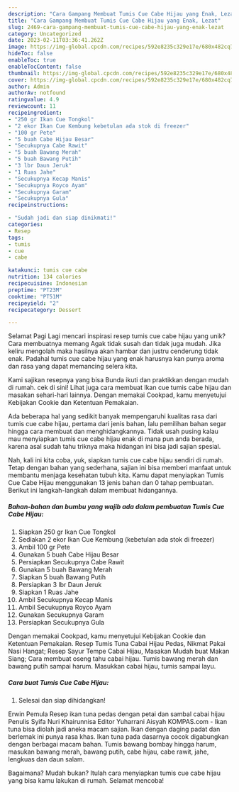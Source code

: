 ```yaml
---
description: "Cara Gampang Membuat Tumis Cue Cabe Hijau yang Enak, Lezat"
title: "Cara Gampang Membuat Tumis Cue Cabe Hijau yang Enak, Lezat"
slug: 2469-cara-gampang-membuat-tumis-cue-cabe-hijau-yang-enak-lezat
category: Uncategorized
date: 2023-02-11T03:36:41.262Z
image: https://img-global.cpcdn.com/recipes/592e8235c329e17e/680x482cq70/tumis-cue-cabe-hijau-foto-resep-utama.jpg
hideToc: false
enableToc: true
enableTocContent: false
thumbnail: https://img-global.cpcdn.com/recipes/592e8235c329e17e/680x482cq70/tumis-cue-cabe-hijau-foto-resep-utama.jpg
cover: https://img-global.cpcdn.com/recipes/592e8235c329e17e/680x482cq70/tumis-cue-cabe-hijau-foto-resep-utama.jpg
author: Admin
authorAv: notfound
ratingvalue: 4.9
reviewcount: 11
recipeingredient:
- "250 gr Ikan Cue Tongkol"
- "2 ekor Ikan Cue Kembung kebetulan ada stok di freezer"
- "100 gr Pete"
- "5 buah Cabe Hijau Besar"
- "Secukupnya Cabe Rawit"
- "5 buah Bawang Merah"
- "5 buah Bawang Putih"
- "3 lbr Daun Jeruk"
- "1 Ruas Jahe"
- "Secukupnya Kecap Manis"
- "Secukupnya Royco Ayam"
- "Secukupnya Garam"
- "Secukupnya Gula"
recipeinstructions:

- "Sudah jadi dan siap dinikmati!"
categories:
- Resep
tags:
- tumis
- cue
- cabe

katakunci: tumis cue cabe 
nutrition: 134 calories
recipecuisine: Indonesian
preptime: "PT23M"
cooktime: "PT51M"
recipeyield: "2"
recipecategory: Dessert

---
```



Selamat Pagi Lagi mencari inspirasi resep tumis cue cabe hijau yang unik? Cara membuatnya memang Agak tidak susah dan tidak juga mudah. Jika keliru mengolah maka hasilnya akan hambar dan justru cenderung tidak enak. Padahal tumis cue cabe hijau yang enak harusnya kan punya aroma dan rasa yang dapat memancing selera kita.


Kami sajikan resepnya yang bisa Bunda ikuti dan praktikkan dengan mudah di rumah. cek di sini! Lihat juga cara membuat Ikan cue tumis cabe hijau dan masakan sehari-hari lainnya. Dengan memakai Cookpad, kamu menyetujui Kebijakan Cookie dan Ketentuan Pemakaian.

Ada beberapa hal yang sedikit banyak mempengaruhi kualitas rasa dari tumis cue cabe hijau, pertama dari jenis bahan, lalu pemilihan bahan segar hingga cara membuat dan menghidangkannya. Tidak usah pusing kalau mau menyiapkan tumis cue cabe hijau enak di mana pun anda berada, karena asal sudah tahu triknya maka hidangan ini bisa jadi sajian spesial.


Nah, kali ini kita coba, yuk, siapkan tumis cue cabe hijau sendiri di rumah. Tetap dengan bahan yang sederhana, sajian ini bisa memberi manfaat untuk membantu menjaga kesehatan tubuh kita. Kamu dapat menyiapkan Tumis Cue Cabe Hijau menggunakan 13 jenis bahan dan 0 tahap pembuatan. Berikut ini langkah-langkah dalam membuat hidangannya.

<!--inarticleads1-->

##### Bahan-bahan dan bumbu yang wajib ada dalam pembuatan Tumis Cue Cabe Hijau:

1. Siapkan 250 gr Ikan Cue Tongkol
1. Sediakan 2 ekor Ikan Cue Kembung (kebetulan ada stok di freezer)
1. Ambil 100 gr Pete
1. Gunakan 5 buah Cabe Hijau Besar
1. Persiapkan Secukupnya Cabe Rawit
1. Gunakan 5 buah Bawang Merah
1. Siapkan 5 buah Bawang Putih
1. Persiapkan 3 lbr Daun Jeruk
1. Siapkan 1 Ruas Jahe
1. Ambil Secukupnya Kecap Manis
1. Ambil Secukupnya Royco Ayam
1. Gunakan Secukupnya Garam
1. Persiapkan Secukupnya Gula


Dengan memakai Cookpad, kamu menyetujui Kebijakan Cookie dan Ketentuan Pemakaian. Resep Tumis Tuna Cabai Hijau Pedas, Nikmat Pakai Nasi Hangat; Resep Sayur Tempe Cabai Hijau, Masakan Mudah buat Makan Siang; Cara membuat oseng tahu cabai hijau. Tumis bawang merah dan bawang putih sampai harum. Masukkan cabai hijau, tumis sampai layu. 

<!--inarticleads2-->

##### Cara buat Tumis Cue Cabe Hijau:


1. Selesai dan siap dihidangkan!

Erwin Pemula Resep ikan tuna pedas dengan petai dan sambal cabai hijau Penulis Syifa Nuri Khairunnisa Editor Yuharrani Aisyah KOMPAS.com - Ikan tuna bisa diolah jadi aneka macam sajian. Ikan dengan daging padat dan berlemak ini punya rasa khas. Ikan tuna pada dasarnya cocok digabungkan dengan berbagai macam bahan. Tumis bawang bombay hingga harum, masukan bawang merah, bawang putih, cabe hijau, cabe rawit, jahe, lengkuas dan daun salam. 

Bagaimana? Mudah bukan? Itulah cara menyiapkan tumis cue cabe hijau yang bisa kamu lakukan di rumah. Selamat mencoba!
